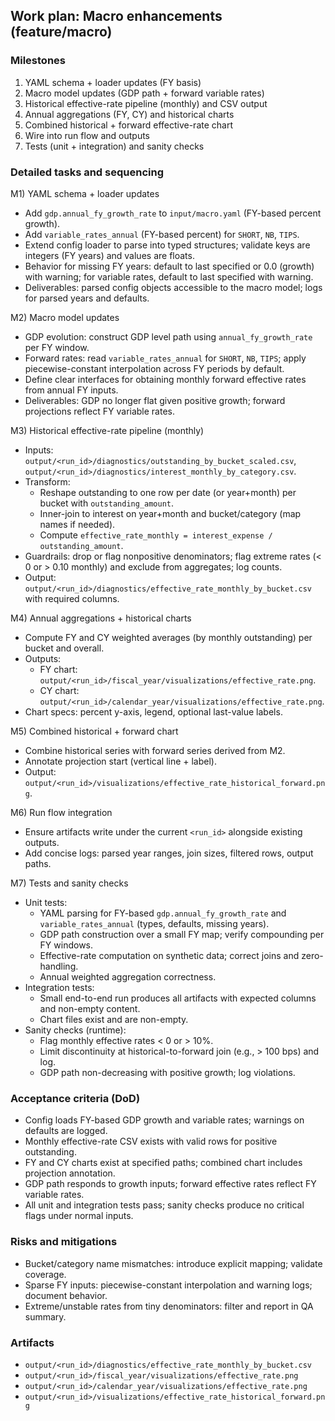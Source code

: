 ## Work plan: Macro enhancements (feature/macro)

### Milestones
1) YAML schema + loader updates (FY basis)
2) Macro model updates (GDP path + forward variable rates)
3) Historical effective-rate pipeline (monthly) and CSV output
4) Annual aggregations (FY, CY) and historical charts
5) Combined historical + forward effective-rate chart
6) Wire into run flow and outputs
7) Tests (unit + integration) and sanity checks

### Detailed tasks and sequencing

M1) YAML schema + loader updates
- Add `gdp.annual_fy_growth_rate` to `input/macro.yaml` (FY-based percent growth).
- Add `variable_rates_annual` (FY-based percent) for `SHORT`, `NB`, `TIPS`.
- Extend config loader to parse into typed structures; validate keys are integers (FY years) and values are floats.
- Behavior for missing FY years: default to last specified or 0.0 (growth) with warning; for variable rates, default to last specified with warning.
- Deliverables: parsed config objects accessible to the macro model; logs for parsed years and defaults.

M2) Macro model updates
- GDP evolution: construct GDP level path using `annual_fy_growth_rate` per FY window.
- Forward rates: read `variable_rates_annual` for `SHORT`, `NB`, `TIPS`; apply piecewise-constant interpolation across FY periods by default.
- Define clear interfaces for obtaining monthly forward effective rates from annual FY inputs.
- Deliverables: GDP no longer flat given positive growth; forward projections reflect FY variable rates.

M3) Historical effective-rate pipeline (monthly)
- Inputs: `output/<run_id>/diagnostics/outstanding_by_bucket_scaled.csv`, `output/<run_id>/diagnostics/interest_monthly_by_category.csv`.
- Transform:
  - Reshape outstanding to one row per date (or year+month) per bucket with `outstanding_amount`.
  - Inner-join to interest on year+month and bucket/category (map names if needed).
  - Compute `effective_rate_monthly = interest_expense / outstanding_amount`.
- Guardrails: drop or flag nonpositive denominators; flag extreme rates (< 0 or > 0.10 monthly) and exclude from aggregates; log counts.
- Output: `output/<run_id>/diagnostics/effective_rate_monthly_by_bucket.csv` with required columns.

M4) Annual aggregations + historical charts
- Compute FY and CY weighted averages (by monthly outstanding) per bucket and overall.
- Outputs:
  - FY chart: `output/<run_id>/fiscal_year/visualizations/effective_rate.png`.
  - CY chart: `output/<run_id>/calendar_year/visualizations/effective_rate.png`.
- Chart specs: percent y-axis, legend, optional last-value labels.

M5) Combined historical + forward chart
- Combine historical series with forward series derived from M2.
- Annotate projection start (vertical line + label).
- Output: `output/<run_id>/visualizations/effective_rate_historical_forward.png`.

M6) Run flow integration
- Ensure artifacts write under the current `<run_id>` alongside existing outputs.
- Add concise logs: parsed year ranges, join sizes, filtered rows, output paths.

M7) Tests and sanity checks
- Unit tests:
  - YAML parsing for FY-based `gdp.annual_fy_growth_rate` and `variable_rates_annual` (types, defaults, missing years).
  - GDP path construction over a small FY map; verify compounding per FY windows.
  - Effective-rate computation on synthetic data; correct joins and zero-handling.
  - Annual weighted aggregation correctness.
- Integration tests:
  - Small end-to-end run produces all artifacts with expected columns and non-empty content.
  - Chart files exist and are non-empty.
- Sanity checks (runtime):
  - Flag monthly effective rates < 0 or > 10%.
  - Limit discontinuity at historical-to-forward join (e.g., > 100 bps) and log.
  - GDP path non-decreasing with positive growth; log violations.

### Acceptance criteria (DoD)
- Config loads FY-based GDP growth and variable rates; warnings on defaults are logged.
- Monthly effective-rate CSV exists with valid rows for positive outstanding.
- FY and CY charts exist at specified paths; combined chart includes projection annotation.
- GDP path responds to growth inputs; forward effective rates reflect FY variable rates.
- All unit and integration tests pass; sanity checks produce no critical flags under normal inputs.

### Risks and mitigations
- Bucket/category name mismatches: introduce explicit mapping; validate coverage.
- Sparse FY inputs: piecewise-constant interpolation and warning logs; document behavior.
- Extreme/unstable rates from tiny denominators: filter and report in QA summary.

### Artifacts
- `output/<run_id>/diagnostics/effective_rate_monthly_by_bucket.csv`
- `output/<run_id>/fiscal_year/visualizations/effective_rate.png`
- `output/<run_id>/calendar_year/visualizations/effective_rate.png`
- `output/<run_id>/visualizations/effective_rate_historical_forward.png`



